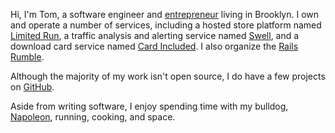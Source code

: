 Hi, I'm Tom, a software engineer and [entrepreneur](http://cloudwarmerinc.com)
living in Brooklyn. I own and operate a number of services, including a
hosted store platform named [Limited Run](http://limitedrun.com), a traffic
analysis and alerting service named [Swell](http://heyswell.com), and a download
card service named [Card Included](http://cardincluded.com). I also organize the
[Rails Rumble](http://railsrumble.com).

Although the majority of my work isn't open source, I do have a few projects on
[GitHub](http://github.com/tsmango).

Aside from writing software, I enjoy spending time with my bulldog,
[Napoleon](/napoleon), running, cooking, and space.
